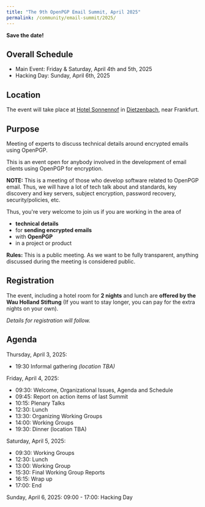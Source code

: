 ```yaml
---
title: "The 9th OpenPGP Email Summit, April 2025"
permalink: /community/email-summit/2025/
---
```


**Save the date!**

## Overall Schedule

* Main Event:  Friday & Saturday, April 4th and 5th, 2025
* Hacking Day: Sunday, April 6th, 2025

## Location

The event will take place at [Hotel Sonnennof](https://www.sonnenhof-dtz.de/) in [Dietzenbach](https://www.openstreetmap.org/#map=13/50.0124/8.7762), near Frankfurt.

## Purpose

Meeting of experts to discuss technical details around encrypted emails using OpenPGP.

This is an event open for anybody involved in the development of email
clients using OpenPGP for encryption.


**NOTE:**
This is a meeting of those who develop software related to OpenPGP
email.  Thus, we will have a lot of tech talk about and standards, key
discovery and key servers, subject encryption, password recovery,
security/policies, etc.

Thus, you're very welcome to join us if you are working in the area of

* **technical details**
* for **sending encrypted emails**
* with **OpenPGP**
* in a project or product


**Rules:** This is a public meeting. As we want to be fully
transparent, anything discussed during the meeting is considered
public.

## Registration

The event, including a hotel room for **2 nights** and lunch are **offered by the Wau Holland Stiftung** 
(If you want to stay longer, you can pay for the extra nights on your own).

*Details for registration will follow.*

## Agenda

Thursday, April 3, 2025:
* 19:30 Informal gathering *(location TBA)*

Friday, April 4, 2025:
* 09:30: Welcome, Organizational Issues, Agenda and Schedule
* 09:45: Report on action items of last Summit
* 10:15: Plenary Talks
* 12:30: Lunch
* 13:30: Organizing Working Groups
* 14:00: Working Groups
* 19:30: Dinner (location TBA)

Saturday, April 5, 2025:
* 09:30: Working Groups
* 12:30: Lunch
* 13:00: Working Group
* 15:30: Final Working Group Reports
* 16:15: Wrap up
* 17:00: End

Sunday, April 6, 2025:
09:00 - 17:00: Hacking Day
